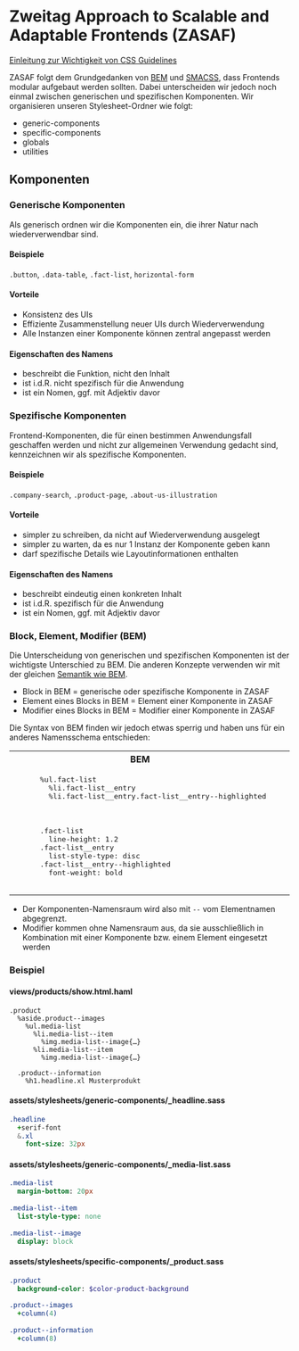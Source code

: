 # Zweitag Approach to Scalable and Adaptable Frontends (ZASAF)

[Einleitung zur Wichtigkeit von CSS Guidelines](http://cssguidelin.es/#introduction)

ZASAF folgt dem Grundgedanken von [BEM](http://getbem.com/) und [SMACSS](http://smacss.com), dass Frontends modular aufgebaut werden sollten.
Dabei unterscheiden wir jedoch noch einmal zwischen generischen und spezifischen Komponenten.
Wir organisieren unseren Stylesheet-Ordner wie folgt:

* generic-components
* specific-components
* globals
* utilities

## Komponenten

### Generische Komponenten

Als generisch ordnen wir die Komponenten ein, die ihrer Natur nach wiederverwendbar sind.

#### Beispiele

`.button`, `.data-table`, `.fact-list`, `horizontal-form`

#### Vorteile

* Konsistenz des UIs
* Effiziente Zusammenstellung neuer UIs durch Wiederverwendung
* Alle Instanzen einer Komponente können zentral angepasst werden

#### Eigenschaften des Namens

* beschreibt die Funktion, nicht den Inhalt
* ist i.d.R. nicht spezifisch für die Anwendung
* ist ein Nomen, ggf. mit Adjektiv davor

### Spezifische Komponenten

Frontend-Komponenten, die für einen bestimmen Anwendungsfall geschaffen werden und nicht zur allgemeinen Verwendung gedacht sind, kennzeichnen wir als spezifische Komponenten.

#### Beispiele

`.company-search`, `.product-page`, `.about-us-illustration`

#### Vorteile

* simpler zu schreiben, da nicht auf Wiederverwendung ausgelegt
* simpler zu warten, da es nur 1 Instanz der Komponente geben kann
* darf spezifische Details wie Layoutinformationen enthalten

#### Eigenschaften des Namens

* beschreibt eindeutig einen konkreten Inhalt
* ist i.d.R. spezifisch für die Anwendung
* ist ein Nomen, ggf. mit Adjektiv davor

### Block, Element, Modifier (BEM)

Die Unterscheidung von generischen und spezifischen Komponenten ist der wichtigste Unterschied zu BEM.
Die anderen Konzepte verwenden wir mit der gleichen [Semantik wie BEM](http://getbem.com/introduction/).

* Block in BEM = generische oder spezifische Komponente in ZASAF
* Element eines Blocks in BEM = Element einer Komponente in ZASAF
* Modifier eines Blocks in BEM = Modifier einer Komponente in ZASAF

Die Syntax von BEM finden wir jedoch etwas sperrig und haben uns für ein anderes Namensschema entschieden:

<table>
  <tr>
    <th>BEM</th>
    <th>ZASAF</th>
  </tr>
  <tr>
    <td>
      <pre lang="haml">
      %ul.fact-list
        %li.fact-list__entry
        %li.fact-list__entry.fact-list__entry--highlighted
      </pre>
    </td>
    <td>
      <pre lang="haml">
      %ul.fact-list
        %li.fact-list--entry
        %li.fact-list--entry.highlighted
      </pre>
    </td>
  </tr>
  <tr>
    <td>
      <pre lang="sass">
      .fact-list
        line-height: 1.2
      .fact-list__entry
        list-style-type: disc
      .fact-list__entry--highlighted
        font-weight: bold
      </pre>
    </td>
    <td>
      <pre lang="sass">
      .fact-list
        line-height: 1.2
      .fact-list--entry
        list-style-type: disc
        &.highlighted
          font-weight: bold
      </pre>
    </td>
  </tr>
</table>

* Der Komponenten-Namensraum wird also mit `--` vom Elementnamen abgegrenzt.
* Modifier kommen ohne Namensraum aus, da sie ausschließlich in Kombination mit einer Komponente bzw. einem Element eingesetzt werden

### Beispiel
#### views/products/show.html.haml
``` haml
.product
  %aside.product--images
    %ul.media-list
      %li.media-list--item
        %img.media-list--image{…}
      %li.media-list--item
        %img.media-list--image{…}
      
  .product--information
    %h1.headline.xl Musterprodukt
```

#### assets/stylesheets/generic-components/_headline.sass
```sass
.headline
  +serif-font
  &.xl
    font-size: 32px
 ```

#### assets/stylesheets/generic-components/_media-list.sass
```sass
.media-list
  margin-bottom: 20px
  
.media-list--item
  list-style-type: none
  
.media-list--image
  display: block
 ```
 
 #### assets/stylesheets/specific-components/_product.sass
```sass
.product
  background-color: $color-product-background
  
.product--images
  +column(4)
  
.product--information
  +column(8)
 ```
